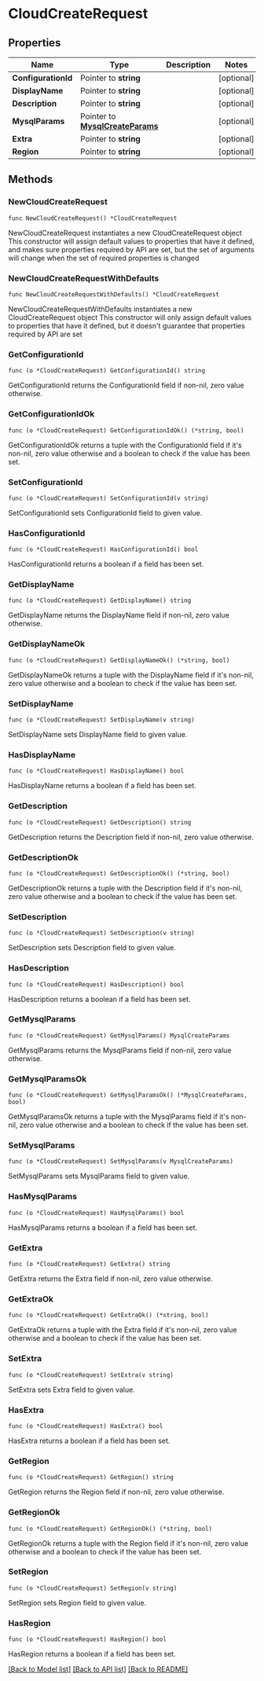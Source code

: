# CloudCreateRequest

## Properties

Name | Type | Description | Notes
------------ | ------------- | ------------- | -------------
**ConfigurationId** | Pointer to **string** |  | [optional] 
**DisplayName** | Pointer to **string** |  | [optional] 
**Description** | Pointer to **string** |  | [optional] 
**MysqlParams** | Pointer to [**MysqlCreateParams**](MysqlCreateParams.md) |  | [optional] 
**Extra** | Pointer to **string** |  | [optional] 
**Region** | Pointer to **string** |  | [optional] 

## Methods

### NewCloudCreateRequest

`func NewCloudCreateRequest() *CloudCreateRequest`

NewCloudCreateRequest instantiates a new CloudCreateRequest object
This constructor will assign default values to properties that have it defined,
and makes sure properties required by API are set, but the set of arguments
will change when the set of required properties is changed

### NewCloudCreateRequestWithDefaults

`func NewCloudCreateRequestWithDefaults() *CloudCreateRequest`

NewCloudCreateRequestWithDefaults instantiates a new CloudCreateRequest object
This constructor will only assign default values to properties that have it defined,
but it doesn't guarantee that properties required by API are set

### GetConfigurationId

`func (o *CloudCreateRequest) GetConfigurationId() string`

GetConfigurationId returns the ConfigurationId field if non-nil, zero value otherwise.

### GetConfigurationIdOk

`func (o *CloudCreateRequest) GetConfigurationIdOk() (*string, bool)`

GetConfigurationIdOk returns a tuple with the ConfigurationId field if it's non-nil, zero value otherwise
and a boolean to check if the value has been set.

### SetConfigurationId

`func (o *CloudCreateRequest) SetConfigurationId(v string)`

SetConfigurationId sets ConfigurationId field to given value.

### HasConfigurationId

`func (o *CloudCreateRequest) HasConfigurationId() bool`

HasConfigurationId returns a boolean if a field has been set.

### GetDisplayName

`func (o *CloudCreateRequest) GetDisplayName() string`

GetDisplayName returns the DisplayName field if non-nil, zero value otherwise.

### GetDisplayNameOk

`func (o *CloudCreateRequest) GetDisplayNameOk() (*string, bool)`

GetDisplayNameOk returns a tuple with the DisplayName field if it's non-nil, zero value otherwise
and a boolean to check if the value has been set.

### SetDisplayName

`func (o *CloudCreateRequest) SetDisplayName(v string)`

SetDisplayName sets DisplayName field to given value.

### HasDisplayName

`func (o *CloudCreateRequest) HasDisplayName() bool`

HasDisplayName returns a boolean if a field has been set.

### GetDescription

`func (o *CloudCreateRequest) GetDescription() string`

GetDescription returns the Description field if non-nil, zero value otherwise.

### GetDescriptionOk

`func (o *CloudCreateRequest) GetDescriptionOk() (*string, bool)`

GetDescriptionOk returns a tuple with the Description field if it's non-nil, zero value otherwise
and a boolean to check if the value has been set.

### SetDescription

`func (o *CloudCreateRequest) SetDescription(v string)`

SetDescription sets Description field to given value.

### HasDescription

`func (o *CloudCreateRequest) HasDescription() bool`

HasDescription returns a boolean if a field has been set.

### GetMysqlParams

`func (o *CloudCreateRequest) GetMysqlParams() MysqlCreateParams`

GetMysqlParams returns the MysqlParams field if non-nil, zero value otherwise.

### GetMysqlParamsOk

`func (o *CloudCreateRequest) GetMysqlParamsOk() (*MysqlCreateParams, bool)`

GetMysqlParamsOk returns a tuple with the MysqlParams field if it's non-nil, zero value otherwise
and a boolean to check if the value has been set.

### SetMysqlParams

`func (o *CloudCreateRequest) SetMysqlParams(v MysqlCreateParams)`

SetMysqlParams sets MysqlParams field to given value.

### HasMysqlParams

`func (o *CloudCreateRequest) HasMysqlParams() bool`

HasMysqlParams returns a boolean if a field has been set.

### GetExtra

`func (o *CloudCreateRequest) GetExtra() string`

GetExtra returns the Extra field if non-nil, zero value otherwise.

### GetExtraOk

`func (o *CloudCreateRequest) GetExtraOk() (*string, bool)`

GetExtraOk returns a tuple with the Extra field if it's non-nil, zero value otherwise
and a boolean to check if the value has been set.

### SetExtra

`func (o *CloudCreateRequest) SetExtra(v string)`

SetExtra sets Extra field to given value.

### HasExtra

`func (o *CloudCreateRequest) HasExtra() bool`

HasExtra returns a boolean if a field has been set.

### GetRegion

`func (o *CloudCreateRequest) GetRegion() string`

GetRegion returns the Region field if non-nil, zero value otherwise.

### GetRegionOk

`func (o *CloudCreateRequest) GetRegionOk() (*string, bool)`

GetRegionOk returns a tuple with the Region field if it's non-nil, zero value otherwise
and a boolean to check if the value has been set.

### SetRegion

`func (o *CloudCreateRequest) SetRegion(v string)`

SetRegion sets Region field to given value.

### HasRegion

`func (o *CloudCreateRequest) HasRegion() bool`

HasRegion returns a boolean if a field has been set.


[[Back to Model list]](../README.md#documentation-for-models) [[Back to API list]](../README.md#documentation-for-api-endpoints) [[Back to README]](../README.md)


